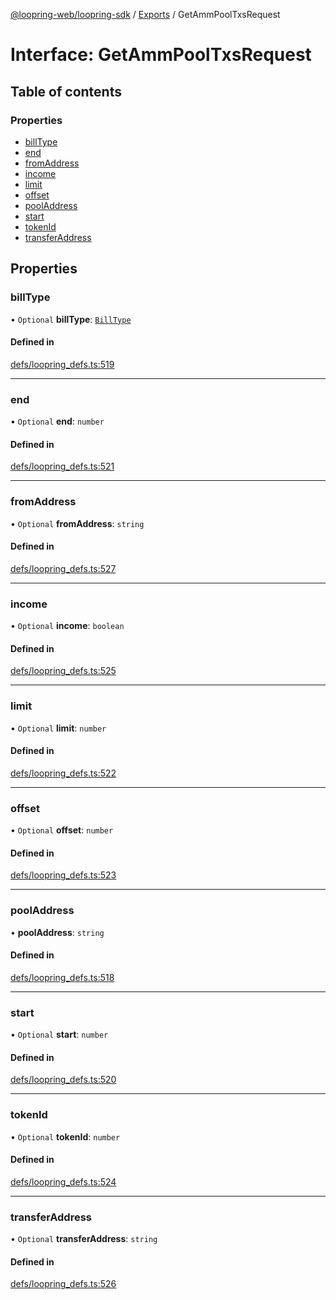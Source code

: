 [@loopring-web/loopring-sdk](../README.md) / [Exports](../modules.md) / GetAmmPoolTxsRequest

# Interface: GetAmmPoolTxsRequest

## Table of contents

### Properties

- [billType](GetAmmPoolTxsRequest.md#billtype)
- [end](GetAmmPoolTxsRequest.md#end)
- [fromAddress](GetAmmPoolTxsRequest.md#fromaddress)
- [income](GetAmmPoolTxsRequest.md#income)
- [limit](GetAmmPoolTxsRequest.md#limit)
- [offset](GetAmmPoolTxsRequest.md#offset)
- [poolAddress](GetAmmPoolTxsRequest.md#pooladdress)
- [start](GetAmmPoolTxsRequest.md#start)
- [tokenId](GetAmmPoolTxsRequest.md#tokenid)
- [transferAddress](GetAmmPoolTxsRequest.md#transferaddress)

## Properties

### billType

• `Optional` **billType**: [`BillType`](../enums/BillType.md)

#### Defined in

[defs/loopring_defs.ts:519](https://github.com/Loopring/loopring_sdk/blob/18accaa/src/defs/loopring_defs.ts#L519)

___

### end

• `Optional` **end**: `number`

#### Defined in

[defs/loopring_defs.ts:521](https://github.com/Loopring/loopring_sdk/blob/18accaa/src/defs/loopring_defs.ts#L521)

___

### fromAddress

• `Optional` **fromAddress**: `string`

#### Defined in

[defs/loopring_defs.ts:527](https://github.com/Loopring/loopring_sdk/blob/18accaa/src/defs/loopring_defs.ts#L527)

___

### income

• `Optional` **income**: `boolean`

#### Defined in

[defs/loopring_defs.ts:525](https://github.com/Loopring/loopring_sdk/blob/18accaa/src/defs/loopring_defs.ts#L525)

___

### limit

• `Optional` **limit**: `number`

#### Defined in

[defs/loopring_defs.ts:522](https://github.com/Loopring/loopring_sdk/blob/18accaa/src/defs/loopring_defs.ts#L522)

___

### offset

• `Optional` **offset**: `number`

#### Defined in

[defs/loopring_defs.ts:523](https://github.com/Loopring/loopring_sdk/blob/18accaa/src/defs/loopring_defs.ts#L523)

___

### poolAddress

• **poolAddress**: `string`

#### Defined in

[defs/loopring_defs.ts:518](https://github.com/Loopring/loopring_sdk/blob/18accaa/src/defs/loopring_defs.ts#L518)

___

### start

• `Optional` **start**: `number`

#### Defined in

[defs/loopring_defs.ts:520](https://github.com/Loopring/loopring_sdk/blob/18accaa/src/defs/loopring_defs.ts#L520)

___

### tokenId

• `Optional` **tokenId**: `number`

#### Defined in

[defs/loopring_defs.ts:524](https://github.com/Loopring/loopring_sdk/blob/18accaa/src/defs/loopring_defs.ts#L524)

___

### transferAddress

• `Optional` **transferAddress**: `string`

#### Defined in

[defs/loopring_defs.ts:526](https://github.com/Loopring/loopring_sdk/blob/18accaa/src/defs/loopring_defs.ts#L526)
